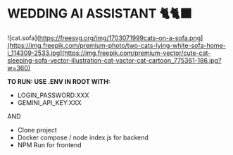 # WEDDING AI ASSISTANT 🐈🐈‍⬛
![cat.sofa](https://freesvg.org/img/1703071999cats-on-a-sofa.png](https://img.freepik.com/premium-photo/two-cats-lying-white-sofa-home-i_114309-2533.jpg](https://img.freepik.com/premium-vector/cute-cat-sleeping-sofa-vector-illustration-cat-vactor-cat-cartoon_775361-186.jpg?w=360)

**TO RUN: USE .ENV IN ROOT WITH:**
- LOGIN_PASSWORD:XXX
- GEMINI_API_KEY:XXX

AND
- Clone project
- Docker compose / node index.js for backend
- NPM Run for frontend
